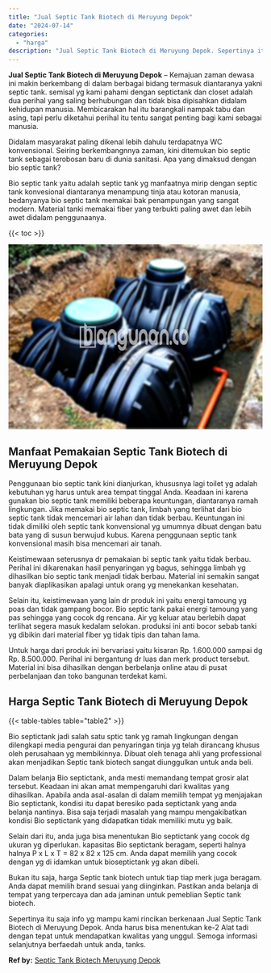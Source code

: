 ```yaml
---
title: "Jual Septic Tank Biotech di Meruyung Depok"
date: "2024-07-14"
categories: 
  - "harga"
description: "Jual Septic Tank Biotech di Meruyung Depok. Sepertinya itu saja info yg mampu kami rincikan berkenaan Jual Septic Tank Biotech di Meruyung Depok. Anda harus..."
---
```


**Jual Septic Tank Biotech di Meruyung Depok** – Kemajuan zaman dewasa ini makin berkembang di dalam berbagai bidang termasuk diantaranya yakni septic tank. semisal yg kami pahami dengan septictank dan closet adalah dua perihal yang saling berhubungan dan tidak bisa dipisahkan didalam kehidupan manusia. Membicarakan hal itu barangkali nampak tabu dan asing, tapi perlu diketahui perihal itu tentu sangat penting bagi kami sebagai manusia.

Didalam masyarakat paling dikenal lebih dahulu terdapatnya WC konvensional. Seiring berkembangnnya zaman, kini ditemukan bio septic tank sebagai terobosan baru di dunia sanitasi. Apa yang dimaksud dengan bio septic tank?

Bio septic tank yaitu adalah septic tank yg manfaatnya mirip dengan septic tank konvesional diantaranya menampung tinja atau kotoran manusia, bedanyanya bio septic tank memakai bak penampungan yang sangat modern. Material tanki memakai fiber yang terbukti paling awet dan lebih awet didalam penggunaanya.

{{< toc >}}

![Jual Septic Tank Biotech di Meruyung Depok](/images/jual-bio-septictank-22.png)

## Manfaat Pemakaian Septic Tank Biotech di Meruyung Depok

Penggunaan bio septic tank kini dianjurkan, khususnya lagi toilet yg adalah kebutuhan yg harus untuk area tempat tinggal Anda. Keadaan ini karena gunakan bio septic tank memiliki beberapa keuntungan, diantaranya ramah lingkungan. Jika memakai bio septic tank, limbah yang terlihat dari bio septic tank tidak mencemari air lahan dan tidak berbau. Keuntungan ini tidak dimiliki oleh septic tank konvensional yg umumnya dibuat dengan batu bata yang di susun berwujud kubus. Karena penggunaan septic tank konvensional masih bisa mencemari air tanah.

Keistimewaan seterusnya dr pemakaian bi septic tank yaitu tidak berbau. Perihal ini dikarenakan hasil penyaringan yg bagus, sehingga limbah yg dihasilkan bio septic tank menjadi tidak berbau. Material ini semakin sangat banyak diaplikasikan apalagi untuk orang yg menekankan kesehatan.

Selain itu, keistimewaan yang lain dr produk ini yaitu energi tamoung yg poas dan tidak gampang bocor. Bio septic tank pakai energi tamoung yang pas sehingga yang cocok dg rencana. Air yg keluar atau berlebih dapat terlihat segera masuk kedalam selokan. produksi ini anti bocor sebab tanki yg dibikin dari material fiber yg tidak tipis dan tahan lama.

Untuk harga dari produk ini bervariasi yaitu kisaran Rp. 1.600.000 sampai dg Rp. 8.500.000. Perihal ini bergantung dr luas dan merk product tersebut. Material ini bisa dihasilkan dengan berbelanja online atau di pusat perbelanjaan dan toko bangunan terdekat kami.

## Harga Septic Tank Biotech di Meruyung Depok

{{< table-tables table="table2" >}}

Bio septictank jadi salah satu sptic tank yg ramah lingkungan dengan dilengkapi media pengurai dan penyaringan tinja yg telah dirancang khusus oleh perusahaan yg membikinnya. Dibuat oleh tenaga ahli yang professional akan menjadikan Septic tank biotech sangat diunggulkan untuk anda beli.

Dalam belanja Bio septictank, anda mesti memandang tempat grosir alat tersebut. Keadaan ini akan amat mempengaruhi dari kwalitas yang dihasilkan. Apabila anda asal-asalan di dalam memilih tempat yg menjajakan Bio septictank, kondisi itu dapat beresiko pada septictank yang anda belanja nantinya. Bisa saja terjadi masalah yang mampu mengakibatkan kondisi Bio septictank yang didapatkan tidak memiliki mutu yg baik.

Selain dari itu, anda juga bisa menentukan Bio septictank yang cocok dg ukuran yg diperlukan. kapasitas Bio septictank beragam, seperti halnya halnya P x L x T = 82 x 82 x 125 cm. Anda dapat memilih yang cocok dengan yg di idamkan untuk bioseptictank yg akan dibeli.

Bukan itu saja, harga Septic tank biotech untuk tiap tiap merk juga beragam. Anda dapat memilih brand sesuai yang diinginkan. Pastikan anda belanja di tempat yang terpercaya dan ada jaminan untuk pemeblian Septic tank biotech.

Sepertinya itu saja info yg mampu kami rincikan berkenaan Jual Septic Tank Biotech di Meruyung Depok. Anda harus bisa menentukan ke-2 Alat tadi dengan tepat untuk mendapatkan kwalitas yang unggul. Semoga informasi selanjutnya berfaedah untuk anda, tanks.

**Ref by:** [Septic Tank Biotech Meruyung Depok](https://id.wikipedia.org/wiki/Septic)
